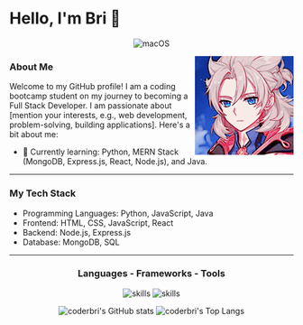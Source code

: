 # Hello, I'm Bri 👋

<p align="center">
	<img alt="macOS" src="https://img.shields.io/badge/-macOS-333?style=flat-square&logo=apple&logoColor=white" />
<!-- 	<img alt="Visual Studio Code" src="https://img.shields.io/badge/-Visual_Studio_Code-007ACC?style=flat-square&logo=visual-studio-code&logoColor=white" /> -->
<!-- 	<img alt="Spring Tool Suite 4" src="https://img.shields.io/badge/-Spring-6DB33F?style=flat-square&logo=spring&logoColor=white" /> -->
</p>


<img alt="pfp" src="https://github.com/coderbri/coderbri/blob/b3adb2270870f68582e797f68025ad7d7cd4bc52/albedo-face-gif.gif" height="175px" align="right" />

### About Me

Welcome to my GitHub profile! I am a coding bootcamp student on my journey to becoming a Full Stack Developer. I am passionate about [mention your interests, e.g., web development, problem-solving, building applications]. Here's a bit about me:

- 🌱 Currently learning: Python, MERN Stack (MongoDB, Express.js, React, Node.js), and Java.

---

### My Tech Stack

- Programming Languages: Python, JavaScript, Java
- Frontend: HTML, CSS, JavaScript, React
- Backend: Node.js, Express.js
- Database: MongoDB, SQL

---


<div align="center">

<h3>Languages - Frameworks - Tools</h3>
	
![skills](https://skillicons.dev/icons?i=vscode,bash,github,git,postman,stackoverflow,tailwind,bootstrap)
![skills](https://skillicons.dev/icons?i=html,css,javascript,py,flask,django,react,express,mongodb,nodejs,java,spring,maven)

</div>


<div align="center">
	<img src="https://github-readme-stats.vercel.app/api?username=coderbri&theme=nord&show_icons=true" alt="coderbri's GitHub stats" style="width: 300px; height: auto;">
	<img src="https://github-readme-stats.vercel.app/api/top-langs/?username=coderbri&layout=compact&theme=nord" alt="coderbri's Top Langs" style="width: 300px; height: auto;">
</div>


<!-- - 👋 Hi, I’m @coderbri -->
<!-- - 👀 I’m interested in game development. -->
<!-- - 🌱 I’m currently learning Python, MERN, and Java. -->
<!-- - 💞️ I’m looking to collaborate on ... -->
<!-- - 📫 How to reach me ... -->



<!---
coderbri/coderbri is a ✨ special ✨ repository because its `README.md` (this file) appears on your GitHub profile.
You can click the Preview link to take a look at your changes.
--->



<!---                                                                                  ?theme=THEME_NAME
![coderbri's GitHub stats](https://github-readme-stats.vercel.app/api?username=coderbri&theme=react&show_icons=true)
![coderbri's GitHub stats](https://github-readme-stats.vercel.app/api?username=coderbri&theme=dracula&show_icons=true)
--->

<!-- Favorite Style -->
<!-- ![coderbri's GitHub stats](https://github-readme-stats.vercel.app/api?username=coderbri&theme=nord&show_icons=true) -->
<!-- ![Top Langs](https://github-readme-stats.vercel.app/api/top-langs/?username=coderbri&layout=compact&theme=nord) -->


<!--- Tags
![PHP](https://img.shields.io/badge/php-%23777BB4.svg?style=for-the-badge&logo=php&logoColor=white)
![Bootstrap](https://img.shields.io/badge/bootstrap-%23563D7C.svg?style=for-the-badge&logo=bootstrap&logoColor=white)
![MySQL](https://img.shields.io/badge/mysql-%231572B6.svg?style=for-the-badge&logo=mysql&logoColor=white)
--->
